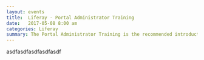 ```yaml
---
layout: events
title:  Liferay - Portal Administrator Training
date:   2017-05-08 8:00 am
categories: Liferay
summary: The Portal Administrator Training is the recommended introductory course that will lay the groundwork for understanding what Liferay can do for you. This two-day course will give you an overview of what Liferay has to offer out of the box and how Liferay can be used for managing users, managing content, and permissions.
---
```


asdfasdfasdfasdfasdf
